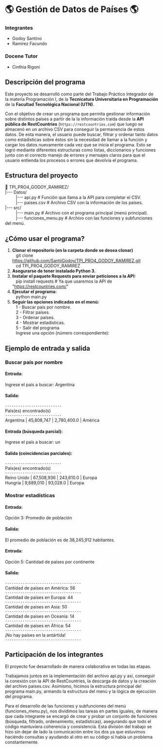 # 🌎 Gestión de Datos de Países 🌎

### Integrantes

- Godoy Santino
- Ramírez Facundo

### Docene Tutor

- Cinthia Rigoni

## Descripción del programa

Este proyecto se desarrolló como parte del Trabajo Práctico Integrador de la materia Programación I, de la **Tecnicatura Universitaria en Programación** de la **Facultad Tecnológica Nacional (UTN)**.

Con el objetivo de crear un programa que permita gestionar información sobre distintos países a partir de la la información traída desde la **API pública de RestCountries** (`https://restcountries.com`) que luego se almacenó en un archivo CSV para conseguir la permanencia de estos datos. De esta manera, el usuario puede buscar, filtrar y ordenar tanto datos como estádisticas sobre éstos sin la necesidad de llamar a la función y cargar los datos nuevamente cada vez que se inicia el programa. Esto se logró mediante diferentes estructuras como listas, diccionarios y funciones junto con el correcto manejo de errores y mensajes claros para que el usuario entienda los procesos o errores que devolvía el programa.

## Estructura del proyecto

📁 TPI_PRO4_GODOY_RAMIREZ/  
|--- Datos/  
&nbsp;&nbsp;&nbsp;&nbsp;&nbsp;&nbsp;&nbsp;&nbsp;&nbsp;|--- api.py # Función que llama a la API para completar el CSV.  
&nbsp;&nbsp;&nbsp;&nbsp;&nbsp;&nbsp;&nbsp;&nbsp;&nbsp;|--- paises.csv # Archivo CSV con la información de los países.  
|--- src/  
&nbsp;&nbsp;&nbsp;&nbsp;&nbsp;&nbsp;&nbsp;&nbsp;&nbsp;|--- main.py # Archivo con el programa principal (menú principal).  
&nbsp;&nbsp;&nbsp;&nbsp;&nbsp;&nbsp;&nbsp;&nbsp;&nbsp;|--- funciones_menu.py # Archivo con las funciones y subfunciones del menú.

## ¿Cómo usar el programa?

1. **Clonar el repositorio (en la carpeta donde se desea clonar)**  
   &nbsp;&nbsp;&nbsp;git clone https://github.com/SantiiGodoy/TPI_PRO4_GODOY_RAMIREZ.git  
   &nbsp;&nbsp;&nbsp;cd TPI_PRO4_GODOY_RAMIREZ
2. **Asegurarse de tener instalado Python 3.**
3. **Instalar el paquete Requests para enviar peticiones a la API:**  
   &nbsp;&nbsp;&nbsp;pip install requests # Ya que usaremos la API de "https://restcountries.com/"
4. **Ejecutar el programa:**  
   &nbsp;&nbsp;&nbsp;python main.py
5. **Seguir las opciones indicadas en el menú:**  
   &nbsp;&nbsp;&nbsp;1 - Buscar país por nombre.  
   &nbsp;&nbsp;&nbsp;2 - Filtrar países.  
   &nbsp;&nbsp;&nbsp;3 - Ordenar países.  
   &nbsp;&nbsp;&nbsp;4 - Mostrar estadísticas.  
   &nbsp;&nbsp;&nbsp;5 - Salir del programa  
   &nbsp;&nbsp;&nbsp;Ingrese una opción (número correspondiente):

## Ejemplo de entrada y salida

### Buscar país por nombre

#### Entrada:

Ingrese el país a buscar: Argentina

#### Salida:

`--------------------------`  
 País(es) encontrado(s)  
`--------------------------`  
Argentina | 45,808,747 | 2,780,400.0 | América

#### Entrada (búsqueda parcial):

Ingrese el país a buscar: un

#### Salida (coincidencias parciales):

`--------------------------`  
País(es) encontrado(s)  
`--------------------------`  
Reino Unido | 67,508,936 | 243,610.0 | Europa  
Hungría | 9,689,010 | 93,028.0 | Europa

### Mostrar estadísticas

#### Entrada:

Opción 3: Promedio de población

#### Salida:

El promedio de población es de 38,245,912 habitantes.

#### Entrada:

Opción 5: Cantidad de países por continente

#### Salida:

`-----------------------------------`  
Cantidad de países en América: 56  
`-----------------------------------`  
Cantidad de países en Europa: 44  
`-----------------------------------`  
Cantidad de paises en Asia: 50  
`-----------------------------------`  
Cantidad de países en Oceanía: 14  
`-----------------------------------`  
Cantidad de países en África: 54  
`-----------------------------------`  
¡No hay países en la antártida!  
`-----------------------------------`

## Participación de los integrantes

El proyecto fue desarrollado de manera colaborativa en todas las etapas.

Trabajamos juntos en la implementación del archivo api.py y así, conseguir la conexión con la API de RestCountries, la descarga de datos y la creación del archivo paises.csv. Asimismo, hicimos la estructura principal del programa main.py, armando la estructura del menú y la lógica de ejecución del programa.

Para el desarrollo de las funciones y subfunciones del menú (funciones_menu.py), nos dividimos las tareas en partes iguales, de manera que cada integrante se encargó de crear y probar un conjunto de funciones (búsqueda, filtrado, ordenamiento, estadísticas), asegurando que todo el código mantuviera coherencia y consistencia. Esta división del trabajo se hizo sin dejar de lado la comunicación entre los dos ya que estuvimos haciéndo consultas y ayudando al otro en su código si había un problema constantemente.
